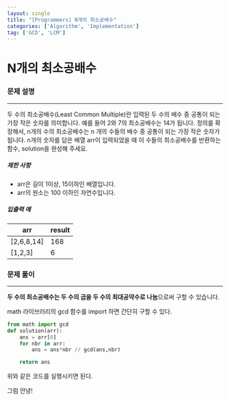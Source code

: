 ```yaml
---
layout: single
title: "[Programmers] N개의 최소공배수"
categories: ['Algorithm', 'Implementation']
tag: ['GCD', 'LCM']
---
```


# N개의 최소공배수

### 문제 설명

---

두 수의 최소공배수(Least Common Multiple)란 입력된 두 수의 배수 중 공통이 되는 가장 작은 숫자를 의미합니다. 예를 들어 2와 7의 최소공배수는 14가 됩니다. 정의를 확장해서, n개의 수의 최소공배수는 n 개의 수들의 배수 중 공통이 되는 가장 작은 숫자가 됩니다. n개의 숫자를 담은 배열 arr이 입력되었을 때 이 수들의 최소공배수를 반환하는 함수, solution을 완성해 주세요.

##### 제한 사항

- arr은 길이 1이상, 15이하인 배열입니다.
- arr의 원소는 100 이하인 자연수입니다.

##### 입출력 예

| arr        | result |
| ---------- | ------ |
| [2,6,8,14] | 168    |
| [1,2,3]    | 6      |



### 문제 풀이

---

**두 수의 최소공배수는 두 수의 곱을 두 수의 최대공약수로 나눔**으로써 구할 수 있습니다. 

math 라이브러리의 gcd 함수를 import 하면 간단히 구할 수 있다. 

```python
from math import gcd
def solution(arr):
    ans = arr[0]
    for nbr in arr:
        ans = ans*nbr // gcd(ans,nbr)

    return ans
```

위와 같은 코드를 실행시키면 된다. 



그럼 안녕!
